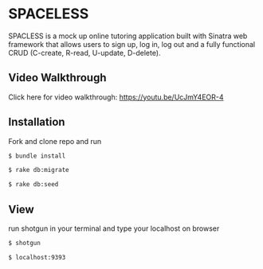 # SPACELESS

SPACLESS is a mock up online tutoring application built with Sinatra web framework that allows users to sign up, log in, log out and a fully functional CRUD (C-create, R-read, U-update, D-delete).

## Video Walkthrough

Click here for video walkthrough: https://youtu.be/UcJmY4EOR-4

## Installation

Fork and clone repo and run
```bash
$ bundle install

$ rake db:migrate

$ rake db:seed
```

## View

run shotgun in your terminal and type your localhost on browser 
```bash
$ shotgun

$ localhost:9393
```
